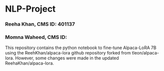 # NLP-Project

### Reeha Khan, CMS ID: 401137
### Momna Waheed, CMS ID:

This repository contains the python notebook to fine-tune Alpaca-LoRA 7B using the ReehKhan/alpaca-lora github repository forked from tleon/alpaca-lora. However, some changes were made in the updated ReehaKhan/alpaca-lora.
